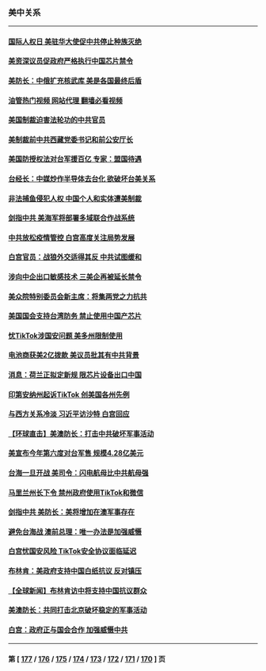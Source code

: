 ### 美中关系
---
#### [国际人权日 美驻华大使促中共停止种族灭绝](../../pages/nf1412576/n13882332.md?12110445) 
#### [美资深议员促政府严格执行中国芯片禁令](../../pages/nf1412576/n13882143.md?12110445) 
#### [美防长：中俄扩充核武库 美是各国最终后盾](../../pages/nf1412576/n13881997.md?12110445) 
#### [油管热门视频 网站代理 翻墙必看视频](http://138.2.39.72:81/youtube.html?epic-marker?12110445)
#### [美国制裁迫害法轮功的中共官员](../../pages/nf1412576/n13881833.md?12110445) 
#### [美制裁前中共西藏党委书记和前公安厅长](../../pages/nf1412576/n13881924.md?12110445) 
#### [美国防授权法对台军援百亿 专家：盟国待遇](../../pages/nf1412576/n13881831.md?12110445) 
#### [台经长：中媒炒作半导体去台化 欲破坏台美关系](../../pages/nf1412576/n13881627.md?12110445) 
#### [非法捕鱼侵犯人权 中国个人和实体遭美制裁](../../pages/nf1412576/n13881750.md?12110445) 
#### [剑指中共 美海军将部署多域联合作战系统](../../pages/nf1412576/n13881464.md?12110445) 
#### [中共放松疫情管控 白宫高度关注局势发展](../../pages/nf1412576/n13881250.md?12110445) 
#### [白宫官员：战狼外交适得其反 中共试图缓和](../../pages/nf1412576/n13881144.md?12110445) 
#### [涉向中企出口敏感技术 三美企再被延长禁令](../../pages/nf1412576/n13881160.md?12110445) 
#### [美众院特别委员会新主席：将集两党之力抗共](../../pages/nf1412576/n13881108.md?12110445) 
#### [美国国会支持台湾防务 禁止使用中国产芯片](../../pages/nf1412576/n13881077.md?12110445) 
#### [忧TikTok涉国安问题 美多州限制使用](../../pages/nf1412576/n13881026.md?12110445) 
#### [电池商获美2亿拨款 美议员批其有中共背景](../../pages/nf1412576/n13880881.md?12110445) 
#### [消息：荷兰正拟定新规 限芯片设备出口中国](../../pages/nf1412576/n13880604.md?12110445) 
#### [印第安纳州起诉TikTok 创美国各州先例](../../pages/nf1412576/n13880546.md?12110445) 
#### [与西方关系冷淡 习近平访沙特 白宫回应](../../pages/nf1412576/n13880338.md?12110445) 
#### [【环球直击】美澳防长：打击中共破坏军事活动](../../pages/nf1412576/n13879718.md?12110445) 
#### [美宣布今年第六度对台军售 规模4.28亿美元](../../pages/nf1412576/n13879921.md?12110445) 
#### [台海一旦开战 美司令：闪电航母比中共航母强](../../pages/nf1412576/n13879801.md?12110445) 
#### [马里兰州长下令 禁州政府使用TikTok和微信](../../pages/nf1412576/n13879675.md?12110445) 
#### [剑指中共 美防长：美将增加在澳军事存在](../../pages/nf1412576/n13879619.md?12110445) 
#### [避免台海战 澳前总理：唯一办法是加强威慑](../../pages/nf1412576/n13879719.md?12110445) 
#### [白宫忧国安风险 TikTok安全协议面临延迟](../../pages/nf1412576/n13879684.md?12110445) 
#### [布林肯：美政府支持中国白纸抗议 反对镇压](../../pages/nf1412576/n13879629.md?12110445) 
#### [【全球新闻】布林肯访中将支持中国抗议群众](../../pages/nf1412576/n13879543.md?12110445) 
#### [美澳防长：共同打击北京破坏稳定的军事活动](../../pages/nf1412576/n13879387.md?12110445) 
#### [白宫：政府正与国会合作 加强威慑中共](../../pages/nf1412576/n13879133.md?12110445) 

---
#### 第 [ [177](./177.md?12110445) / [176](./176.md?12110445) / [175](./175.md?12110445) / [174](./174.md?12110445) / [173](./173.md?12110445) / [172](./172.md?12110445) / [171](./171.md?12110445) / [170](./170.md?12110445) ] 页
